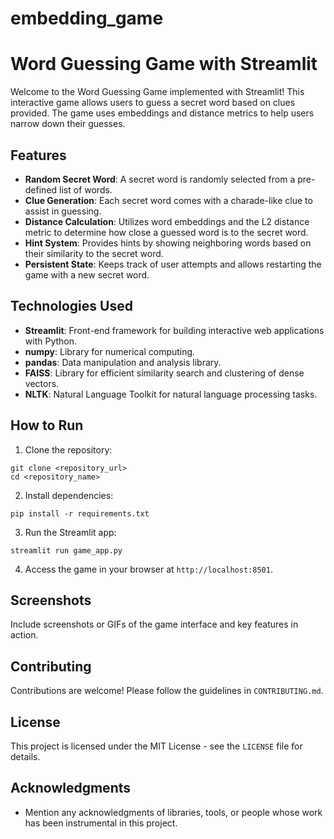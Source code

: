 # embedding_game
# Word Guessing Game with Streamlit

Welcome to the Word Guessing Game implemented with Streamlit! This interactive game allows users to guess a secret word based on clues provided. The game uses embeddings and distance metrics to help users narrow down their guesses.

## Features

- **Random Secret Word**: A secret word is randomly selected from a pre-defined list of words.
- **Clue Generation**: Each secret word comes with a charade-like clue to assist in guessing.
- **Distance Calculation**: Utilizes word embeddings and the L2 distance metric to determine how close a guessed word is to the secret word.
- **Hint System**: Provides hints by showing neighboring words based on their similarity to the secret word.
- **Persistent State**: Keeps track of user attempts and allows restarting the game with a new secret word.

## Technologies Used

- **Streamlit**: Front-end framework for building interactive web applications with Python.
- **numpy**: Library for numerical computing.
- **pandas**: Data manipulation and analysis library.
- **FAISS**: Library for efficient similarity search and clustering of dense vectors.
- **NLTK**: Natural Language Toolkit for natural language processing tasks.

## How to Run

1. Clone the repository:

```
git clone <repository_url>
cd <repository_name>
```

2. Install dependencies:


```
pip install -r requirements.txt
```


3. Run the Streamlit app:

```
streamlit run game_app.py
```



4. Access the game in your browser at `http://localhost:8501`.

## Screenshots

Include screenshots or GIFs of the game interface and key features in action.

## Contributing

Contributions are welcome! Please follow the guidelines in `CONTRIBUTING.md`.

## License

This project is licensed under the MIT License - see the `LICENSE` file for details.

## Acknowledgments

- Mention any acknowledgments of libraries, tools, or people whose work has been instrumental in this project.

